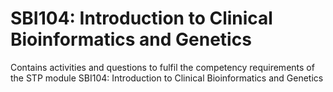 # SBI104: Introduction to Clinical Bioinformatics and Genetics

Contains activities and questions to fulfil the competency requirements of the STP module SBI104: Introduction to Clinical Bioinformatics and Genetics